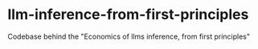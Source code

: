 # llm-inference-from-first-principles
Codebase behind the "Economics of llms inference, from first principles"
